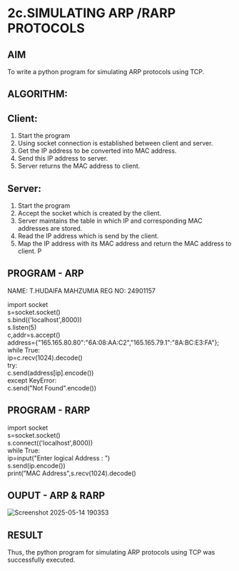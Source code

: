 # 2c.SIMULATING ARP /RARP PROTOCOLS
## AIM
To write a python program for simulating ARP protocols using TCP.
## ALGORITHM:
## Client:
1. Start the program
2. Using socket connection is established between client and server.
3. Get the IP address to be converted into MAC address.
4. Send this IP address to server.
5. Server returns the MAC address to client.
## Server:
1. Start the program
2. Accept the socket which is created by the client.
3. Server maintains the table in which IP and corresponding MAC addresses are
stored.
4. Read the IP address which is send by the client.
5. Map the IP address with its MAC address and return the MAC address to client.
P
## PROGRAM - ARP
NAME: T.HUDAIFA MAHZUMIA
REG NO: 24901157

import socket           
s=socket.socket()                    
s.bind(('localhost',8000))          
s.listen(5)             
c,addr=s.accept()                
address={"165.165.80.80":"6A:08:AA:C2","165.165.79.1":"8A:BC:E3:FA"};         
while True:       
 ip=c.recv(1024).decode()             
 try:                           
 c.send(address[ip].encode())                       
 except KeyError:                   
 c.send("Not Found".encode())            

## PROGRAM - RARP

import socket              
s=socket.socket()                           
s.connect(('localhost',8000))                        
while True:                                                
 ip=input("Enter logical Address : ")         
 s.send(ip.encode())                        
 print("MAC Address",s.recv(1024).decode()                        


## OUPUT - ARP & RARP
![Screenshot 2025-05-14 190353](https://github.com/user-attachments/assets/c08420e1-d7e0-47ed-9cec-9ace1130f84c)

## RESULT
Thus, the python program for simulating ARP protocols using TCP was successfully 
executed.
